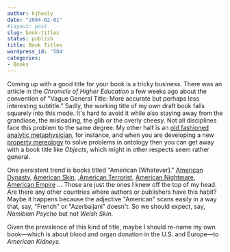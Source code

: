 ```yaml
---
author: kjhealy
date: "2004-02-01"
#layout: post
slug: book-titles
status: publish
title: Book Titles
wordpress_id: '584'
categories:
- Books
---
```


Coming up with a good title for your book is a tricky business. There was an article in the *Chronicle of Higher Education* a few weeks ago about the convention of "Vague General Title: More accurate but perhaps less interesting subtitle." Sadly, the working title of my own draft book falls squarely into this mode. It's hard to avoid it while also staying away from the grandiose, the misleading, the glib or the overly cheesy. Not all disciplines face this problem to the same degree. My other half is an [old fashioned analytic metaphysician](), for instance, and when you are developing a new [property mereology](/papers/logical-parts-draft.pdf) to solve problems in ontology then you can get away with a book title like *Objects*, which might in other respects seem rather general.

One persistent trend is books titled "American [Whatever]." [American Dynasty](http://www.amazon.com/exec/obidos/ASIN/0670032646/ref=nosim/), [American Skin](http://www.amazon.com/exec/obidos/ASIN/0609604899/ref=nosim/), [,](http://www.amazon.com/exec/obidos/ASIN/0743234359/ref=nosim/)[American Terrorist](http://www.amazon.com/exec/obidos/ASIN/0061065188/ref=nosim/), [American Nightmare](http://www.amazon.com/exec/obidos/ASIN/031230241X/ref=nosim/), [American Empire](http://www.amazon.com/exec/obidos/ASIN/0674013751/ref=nosim/) ... Those are just the ones I knew off the top of my head. Are there any other countries where authors or publishers have this habit? Maybe it happens because the adjective "American" scans easily in a way that, say, "French" or "Azerbaijani" doesn't. So we should expect, say, *Namibian Psycho* but not *Welsh Skin*.

Given the prevalence of this kind of title, maybe I should re-name my own book—which is about blood and organ donation in the U.S. and Europe—to *American Kidneys*.
